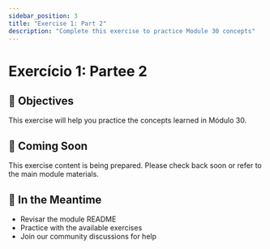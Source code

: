 ```yaml
---
sidebar_position: 3
title: "Exercise 1: Part 2"
description: "Complete this exercise to practice Module 30 concepts"
---
```


# Exercício 1: Partee 2

## 🎯 Objectives

This exercise will help you practice the concepts learned in Módulo 30.

## 📝 Coming Soon

This exercise content is being prepared. Please check back soon or refer to the main module materials.

## 🚀 In the Meantime

- Revisar the module README
- Practice with the available exercises
- Join our community discussions for help

